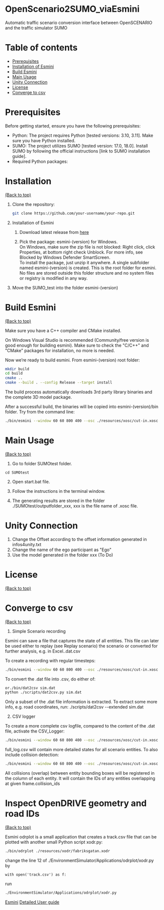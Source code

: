 # OpenScenario2SUMO_viaEsmini
Automatic traffic scenario conversion interface between OpenSCENARIO and the traffic simulator SUMO


# Table of contents

- [Prerequisites](#prerequisites)
- [Installation of Esmini](#installation-of-esmini)
- [Build Esmini](#build-esmini)
- [Main Usage](#main-usage)
- [Unity Connection](#unity-connection)
- [License](#license)
- [Converge to csv](#converge-to-csv)


# Prerequisites

Before getting started, ensure you have the following prerequisites:

- Python: The project requires Python [tested versions: 3.10, 3.11]. Make sure you have Python installed.
- SUMO: The project utilizes SUMO [tested version: 17.0, 18.0]. Install SUMO by following the official instructions [link to SUMO installation guide].
- Required Python packages: 

# Installation
[(Back to top)](#table-of-contents)

1. Clone the repository:

   ```bash
   git clone https://github.com/your-username/your-repo.git
   ```


2. Installation of Esmini

   1. Download latest release from [here](https://github.com/esmini/esmini/releases/latest)


   2. Pick the package: esmini-(version) for Windows.   
   On Windows, make sure the zip file is not blocked: Right click, click Properties, at bottom right check Unblock. For more info, see Blocked by Windows Defender SmartScreen.  
   To install the package, just unzip it anywhere. A single subfolder named esmini-(version) is created. This is the root folder for esmini. No files are stored outside this folder structure and no system files or registry is modified in any way.  

3. Move the SUMO_test into the folder esmini-(version)



# Build Esmini
[(Back to top)](#table-of-contents)


Make sure you have a C++ compiler and CMake installed.  

On Windows Visual Studio is recommended (Community/free version is good enough for building esmini). Make sure to check the "C/C++" and "CMake" packages for installation, no more is needed.  

Now we’re ready to build esmini. From esmini-(version) root folder:  

```sh
mkdir build
cd build
cmake ..
cmake --build . --config Release --target install
```
The build process automatically downloads 3rd party library binaries and the complete 3D model package.  

After a successful build, the binaries will be copied into esmini-(version)/bin folder. Try from the command line:  
```sh
./bin/esmini --window 60 60 800 400 --osc ./resources/xosc/cut-in.xosc
```



# Main Usage
[(Back to top)](#table-of-contents)

1. Go to folder SUMOtest folder.
```
cd SUMOtest
```

2. Open start.bat file.
   
4. Follow the instructions in the terminal window.
   
6. The generating results are stored in the folder ./SUMOtest/outputfolder_xxx, xxx is the file name of .xosc file.


# Unity Connection

1. Change the Offset according to the offset information generated in infos4unity.txt 
2. Change the name of the ego participant as "Ego"
3. Use the model generated in the folder xxx (To Do)



# License

[(Back to top)](#table-of-contents)


# Converge to csv
[(Back to top)](#table-of-contents)

1. Simple Scenario recording   

Esmini can save a file that captures the state of all entities. This file can later be used either to replay (see Replay scenario) the scenario or converted for further analysis, e.g. in Excel..dat.csv  

To create a recording with regular timesteps:  
```sh
./bin/esmini --window 60 60 800 400 --osc ./resources/xosc/cut-in.xosc --fixed_timestep 0.05 --record sim.dat
```
To convert the .dat file into .csv, do either of:  
```sh
or./bin/dat2csv sim.dat
python ./scripts/dat2csv.py sim.dat
```
Only a subset of the .dat file information is extracted. To extract some more info, e.g. road coordinates, run: ./scripts/dat2csv --extended sim.dat  

2. CSV logger

To create a more complete csv logfile, compared to the content of the .dat file, activate the CSV_Logger:
```sh
./bin/esmini --window 60 60 800 400 --osc ./resources/xosc/cut-in.xosc --fixed_timestep 0.05 --csv_logger full_log.csv
```
full_log.csv will contain more detailed states for all scenario entities. To also include collision detection:
```sh
./bin/esmini --window 60 60 800 400 --osc ./resources/xosc/cut-in.xosc --fixed_timestep 0.05 --csv_logger full_log.csv --collision
```
All collisions (overlap) between entity bounding boxes will be registered in the column of each entity. It will contain the IDs of any entities overlapping at given frame.collision_ids

# Inspect OpenDRIVE geometry and road IDs
[(Back to top)](#table-of-contents)

Esmini odrplot is a small application that creates a track.csv file that can be plotted with another small Python script xodr.py:
```sh
./bin/odrplot ./resources/xodr/fabriksgatan.xodr
```
change the line 12 of ./EnvironmentSimulator/Applications/odrplot/xodr.py by 
```
with open('track.csv') as f:
```
run 
```sh
./EnvironmentSimulator/Applications/odrplot/xodr.py
```

[Esmini](https://github.com/esmini/esmini.git)
[Detailed User guide](https://esmini.github.io)


